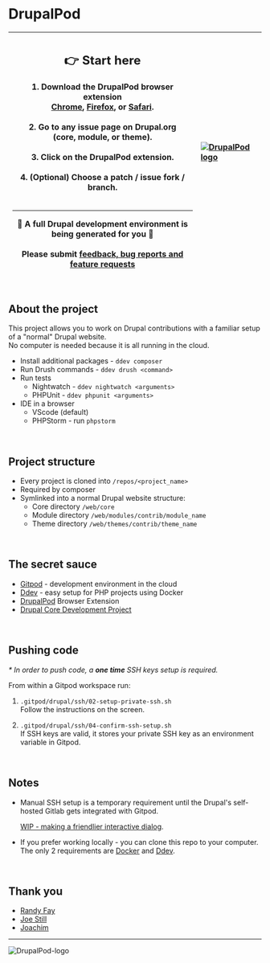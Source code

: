 # DrupalPod

| <h2>:point_right: Start here</h2>1. Download the DrupalPod browser extension<br>[Chrome](https://chrome.google.com/webstore/detail/drupalpod-helper-extensio/pjfjhkcfkhbemnbpkakjhmboacefmjjl?hl=en), [Firefox](https://addons.mozilla.org/en-US/firefox/addon/drupalpod), or [Safari](https://apps.apple.com/us/app/drupalpod-helper/id1595485286).<br><br>2. Go to any issue page on Drupal.org<br>(core, module, or theme).<br><br>3. Click on the DrupalPod extension.<br><br>4. (Optional) Choose a patch / issue fork / branch.<br><br><hr>:tada: A full Drupal development environment is being generated for you :tada:<br><br>Please submit [feedback, bug reports and feature requests](https://github.com/shaal/DrupalPod/issues/new/choose) | [![DrupalPod logo](https://user-images.githubusercontent.com/22901/122864786-40253c00-d2f3-11eb-959b-61fb6871e3f4.png)](https://gitpod.io/from-referrer/) |
| - | :- |

<br>

## About the project

This project allows you to work on Drupal contributions with a familiar setup of a "normal" Drupal website.\
No computer is needed because it is all running in the cloud.

* Install additional packages - `ddev composer`
* Run Drush commands - `ddev drush <command>`
* Run tests
  * Nightwatch - `ddev nightwatch <arguments>`
  * PHPUnit - `ddev phpunit <arguments>`
* IDE in a browser
  * VScode (default)
  * PHPStorm - run `phpstorm`

<br>

## Project structure

* Every project is cloned into `/repos/<project_name>`
* Required by composer
* Symlinked into a normal Drupal website structure:
  * Core directory `/web/core`
  * Module directory `/web/modules/contrib/module_name`
  * Theme directory `/web/themes/contrib/theme_name`

<br>

## The secret sauce

* [Gitpod](https://www.gitpod.io) - development environment in the cloud
* [Ddev](https://ddev.readthedocs.io/en/stable) - easy setup for PHP projects using Docker
* [DrupalPod](https://chrome.google.com/webstore/detail/drupalpod-helper-extensio/pjfjhkcfkhbemnbpkakjhmboacefmjjl?hl=en
) Browser Extension
* [Drupal Core Development Project](https://github.com/joachim-n/drupal-core-development-project)

<br>

## Pushing code

_\* In order to push code, a **one time** SSH keys setup is required._

From within a Gitpod workspace run:

1. `.gitpod/drupal/ssh/02-setup-private-ssh.sh` \
Follow the instructions on the screen.

1. `.gitpod/drupal/ssh/04-confirm-ssh-setup.sh` \
If SSH keys are valid, it stores your private SSH key as an environment variable in Gitpod.

<br>

## Notes

* Manual SSH setup is a temporary requirement until the Drupal's self-hosted Gitlab gets integrated with Gitpod.

  [WIP - making a friendlier interactive dialog](https://github.com/shaal/DrupalPod/issues/4).

* If you prefer working locally - you can clone this repo to your computer.\
 The only 2 requirements are [Docker](https://ddev.readthedocs.io/en/stable/users/docker_installation/) and [Ddev](https://ddev.readthedocs.io/en/stable/#installation).

<br>

## Thank you

* [Randy Fay](https://github.com/rfay)
* [Joe Still](https://github.com/bioshazard)
* [Joachim](https://github.com/joachim-n)

---

![DrupalPod-logo](https://user-images.githubusercontent.com/22901/122864786-40253c00-d2f3-11eb-959b-61fb6871e3f4.png)
